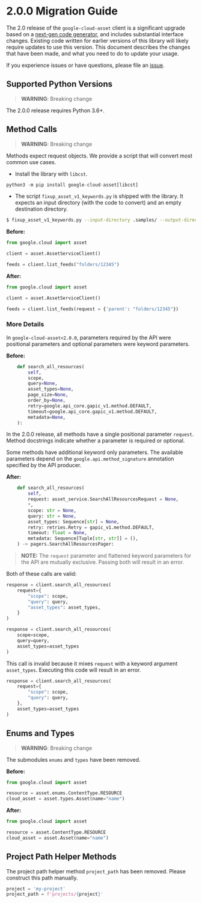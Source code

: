 # 2.0.0 Migration Guide

The 2.0 release of the `google-cloud-asset` client is a significant upgrade based on a [next-gen code generator](https://github.com/googleapis/gapic-generator-python), and includes substantial interface changes. Existing code written for earlier versions of this library will likely require updates to use this version. This document describes the changes that have been made, and what you need to do to update your usage.

If you experience issues or have questions, please file an [issue](https://github.com/googleapis/python-asset/issues).

## Supported Python Versions

> **WARNING**: Breaking change

The 2.0.0 release requires Python 3.6+.


## Method Calls

> **WARNING**: Breaking change

Methods expect request objects. We provide a script that will convert most common use cases.

* Install the library with `libcst`.

```py
python3 -m pip install google-cloud-asset[libcst]
```

* The script `fixup_asset_v1_keywords.py` is shipped with the library. It expects
an input directory (with the code to convert) and an empty destination directory.

```sh
$ fixup_asset_v1_keywords.py --input-directory .samples/ --output-directory samples/
```

**Before:**
```py
from google.cloud import asset

client = asset.AssetServiceClient()

feeds = client.list_feeds("folders/12345")
```


**After:**
```py
from google.cloud import asset

client = asset.AssetServiceClient()

feeds = client.list_feeds(request = {'parent': "folders/12345"})
```

### More Details

In `google-cloud-asset<2.0.0`, parameters required by the API were positional parameters and optional parameters were keyword parameters.

**Before:**
```py
    def search_all_resources(
        self,
        scope,
        query=None,
        asset_types=None,
        page_size=None,
        order_by=None,
        retry=google.api_core.gapic_v1.method.DEFAULT,
        timeout=google.api_core.gapic_v1.method.DEFAULT,
        metadata=None,
    ):
```

In the 2.0.0 release, all methods have a single positional parameter `request`. Method docstrings indicate whether a parameter is required or optional.

Some methods have additional keyword only parameters. The available parameters depend on the `google.api.method_signature` annotation specified by the API producer.


**After:**
```py
    def search_all_resources(
        self,
        request: asset_service.SearchAllResourcesRequest = None,
        *,
        scope: str = None,
        query: str = None,
        asset_types: Sequence[str] = None,
        retry: retries.Retry = gapic_v1.method.DEFAULT,
        timeout: float = None,
        metadata: Sequence[Tuple[str, str]] = (),
    ) -> pagers.SearchAllResourcesPager:
```

> **NOTE:** The `request` parameter and flattened keyword parameters for the API are mutually exclusive.
> Passing both will result in an error.


Both of these calls are valid:

```py
response = client.search_all_resources(
    request={
        "scope": scope,
        "query": query,
        "asset_types": asset_types,
    }
)
```

```py
response = client.search_all_resources(
    scope=scope,
    query=query,
    asset_types=asset_types
)
```

This call is invalid because it mixes `request` with a keyword argument `asset_types`. Executing this code
will result in an error.

```py
response = client.search_all_resources(
    request={
        "scope": scope,
        "query": query,
    },
    asset_types=asset_types
)
```



## Enums and Types


> **WARNING**: Breaking change

The submodules `enums` and `types` have been removed.

**Before:**
```py
from google.cloud import asset

resource = asset.enums.ContentType.RESOURCE
cloud_asset = asset.types.Asset(name="name")
```


**After:**
```py
from google.cloud import asset

resource = asset.ContentType.RESOURCE
cloud_asset = asset.Asset(name="name")
```

## Project Path Helper Methods

The project path helper method `project_path` has been removed. Please construct
this path manually.

```py
project = 'my-project'
project_path = f'projects/{project}'
```
